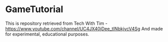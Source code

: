 # GameTutorial

This is repository retrieved from Tech With Tim - https://www.youtube.com/channel/UC4JX40jDee_tINbkjycV4Sg
And made for experimental, educational purposes.
